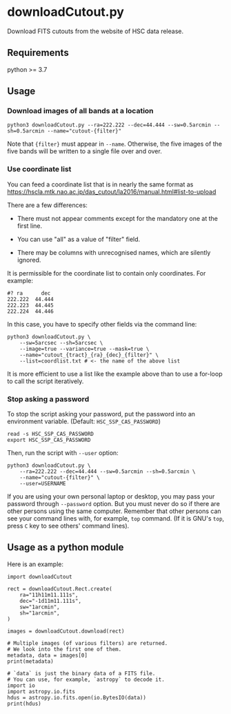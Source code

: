 downloadCutout.py
==============================================================================

Download FITS cutouts from the website of HSC data release.

Requirements
------------------------------------------------------------------------------

python >= 3.7

Usage
------------------------------------------------------------------------------

### Download images of all bands at a location

```
python3 downloadCutout.py --ra=222.222 --dec=44.444 --sw=0.5arcmin --sh=0.5arcmin --name="cutout-{filter}"
```

Note that `{filter}` must appear in `--name`.
Otherwise, the five images of the five bands will be written
to a single file over and over.

### Use coordinate list

You can feed a coordinate list that is in nearly the same format as
https://hscla.mtk.nao.ac.jp/das_cutout/la2016/manual.html#list-to-upload

There are a few differences:

  - There must not appear comments
    except for the mandatory one at the first line.

  - You can use "all" as a value of "filter" field.

  - There may be columns with unrecognised names,
    which are silently ignored.

It is permissible for the coordinate list to contain only coordinates.
For example:

```
#? ra      dec
222.222  44.444
222.223  44.445
222.224  44.446
```

In this case, you have to specify other fields via the command line:

```
python3 downloadCutout.py \
    --sw=5arcsec --sh=5arcsec \
    --image=true --variance=true --mask=true \
    --name="cutout_{tract}_{ra}_{dec}_{filter}" \
    --list=coordlist.txt # <- the name of the above list
```

It is more efficient to use a list like the example above
than to use a for-loop to call the script iteratively.

### Stop asking a password

To stop the script asking your password, put the password
into an environment variable. (Default: `HSC_SSP_CAS_PASSWORD`)

```
read -s HSC_SSP_CAS_PASSWORD
export HSC_SSP_CAS_PASSWORD
```

Then, run the script with `--user` option:

```
python3 downloadCutout.py \
    --ra=222.222 --dec=44.444 --sw=0.5arcmin --sh=0.5arcmin \
    --name="cutout-{filter}" \
    --user=USERNAME
```

If you are using your own personal laptop or desktop,
you may pass your password through `--password` option.
But you must never do so
if there are other persons using the same computer.
Remember that other persons can see your command lines
with, for example, `top` command.
(If it is GNU's `top`, press `C` key to see others' command lines).

Usage as a python module
------------------------------------------------------------------------------

Here is an example:

```
import downloadCutout

rect = downloadCutout.Rect.create(
    ra="11h11m11.111s",
    dec="-1d11m11.111s",
    sw="1arcmin",
    sh="1arcmin",
)

images = downloadCutout.download(rect)

# Multiple images (of various filters) are returned.
# We look into the first one of them.
metadata, data = images[0]
print(metadata)

# `data` is just the binary data of a FITS file.
# You can use, for example, `astropy` to decode it.
import io
import astropy.io.fits
hdus = astropy.io.fits.open(io.BytesIO(data))
print(hdus)
```
